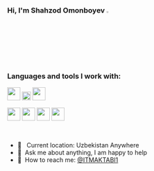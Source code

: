 ### Hi, I'm Shahzod Omonboyev <img src="https://media.giphy.com/media/hvRJCLFzcasrR4ia7z/giphy.gif" width="3%">

### Languages and tools I work with:
<code><img src="https://www.freepnglogos.com/uploads/html5-logo-png/html5-logo-html-logo-10.png" width="30px"></code>
<code><img src="https://batflat.org/themes/default/img/css-logo.png" width="20px"></code>
<code><img src="https://cdn-icons-png.flaticon.com/512/5968/5968358.png" width="30px"></code>

<code><img src="https://icon-library.com/images/b-icon/b-icon-0.jpg" width="30px"></code>
<code><img src="https://cdn-icons-png.flaticon.com/512/919/919830.png" width="30px"></code>
<code><img src="https://seeklogo.com/images/O/ottawa-js-logo-394DB38073-seeklogo.com.png" width="30px"></code>
<code><img src="https://upload.wikimedia.org/wikipedia/commons/thumb/c/c3/Python-logo-notext.svg/1869px-Python-logo-notext.svg.png" width="30px"></code>

<br />

- 📍 &nbsp; Current location: Uzbekistan Anywhere
- 📝&nbsp; Ask me about anything, I am happy to help
- 📨&nbsp; How to reach me: [@ITMAKTABI1](https://instagram.com/shahzodbeeck/) 
